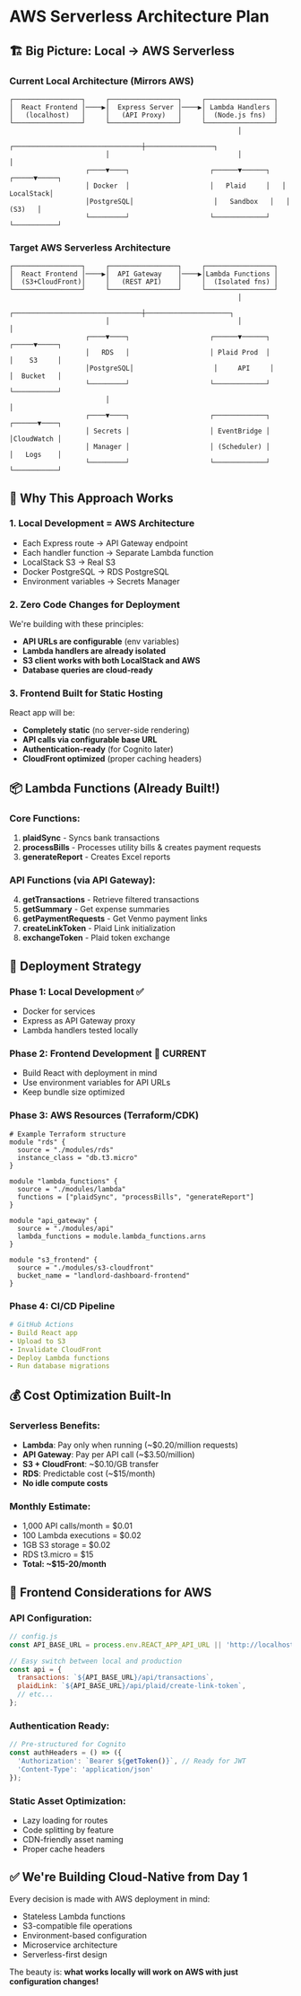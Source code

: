 # AWS Serverless Architecture Plan

## 🏗️ Big Picture: Local → AWS Serverless

### Current Local Architecture (Mirrors AWS)
```
┌─────────────────┐     ┌─────────────────┐     ┌─────────────────┐
│  React Frontend │────▶│  Express Server │────▶│ Lambda Handlers │
│   (localhost)   │     │   (API Proxy)   │     │  (Node.js fns)  │
└─────────────────┘     └─────────────────┘     └─────────────────┘
                                                         │
                        ┌────────────────────────────────┼─────────────────┐
                        │                                │                 │
                   ┌────▼────┐                    ┌──────▼──────┐   ┌─────▼─────┐
                   │ Docker  │                    │   Plaid     │   │ LocalStack│
                   │PostgreSQL│                    │   Sandbox   │   │    (S3)   │
                   └─────────┘                    └─────────────┘   └───────────┘
```

### Target AWS Serverless Architecture
```
┌─────────────────┐     ┌─────────────────┐     ┌─────────────────┐
│  React Frontend │────▶│  API Gateway    │────▶│Lambda Functions │
│  (S3+CloudFront)│     │   (REST API)    │     │  (Isolated fns) │
└─────────────────┘     └─────────────────┘     └─────────────────┘
                                                         │
                        ┌────────────────────────────────┼─────────────────────┐
                        │                                │                     │
                   ┌────▼────┐                    ┌──────▼──────┐      ┌─────▼─────┐
                   │   RDS   │                    │ Plaid Prod  │      │    S3     │
                   │PostgreSQL│                    │     API     │      │  Bucket   │
                   └─────────┘                    └─────────────┘      └───────────┘
                        │                                                       │
                   ┌────▼────┐                    ┌─────────────┐      ┌──────▼────┐
                   │ Secrets │                    │ EventBridge │      │CloudWatch │
                   │ Manager │                    │ (Scheduler) │      │   Logs    │
                   └─────────┘                    └─────────────┘      └───────────┘
```

## 🎯 Why This Approach Works

### 1. **Local Development = AWS Architecture**
- Each Express route → API Gateway endpoint
- Each handler function → Separate Lambda function
- LocalStack S3 → Real S3
- Docker PostgreSQL → RDS PostgreSQL
- Environment variables → Secrets Manager

### 2. **Zero Code Changes for Deployment**
We're building with these principles:
- **API URLs are configurable** (env variables)
- **Lambda handlers are already isolated**
- **S3 client works with both LocalStack and AWS**
- **Database queries are cloud-ready**

### 3. **Frontend Built for Static Hosting**
React app will be:
- **Completely static** (no server-side rendering)
- **API calls via configurable base URL**
- **Authentication-ready** (for Cognito later)
- **CloudFront optimized** (proper caching headers)

## 📦 Lambda Functions (Already Built!)

### Core Functions:
1. **plaidSync** - Syncs bank transactions
2. **processBills** - Processes utility bills & creates payment requests
3. **generateReport** - Creates Excel reports

### API Functions (via API Gateway):
4. **getTransactions** - Retrieve filtered transactions
5. **getSummary** - Get expense summaries
6. **getPaymentRequests** - Get Venmo payment links
7. **createLinkToken** - Plaid Link initialization
8. **exchangeToken** - Plaid token exchange

## 🚀 Deployment Strategy

### Phase 1: Local Development ✅
- Docker for services
- Express as API Gateway proxy
- Lambda handlers tested locally

### Phase 2: Frontend Development 🚧 CURRENT
- Build React with deployment in mind
- Use environment variables for API URLs
- Keep bundle size optimized

### Phase 3: AWS Resources (Terraform/CDK)
```hcl
# Example Terraform structure
module "rds" {
  source = "./modules/rds"
  instance_class = "db.t3.micro"
}

module "lambda_functions" {
  source = "./modules/lambda"
  functions = ["plaidSync", "processBills", "generateReport"]
}

module "api_gateway" {
  source = "./modules/api"
  lambda_functions = module.lambda_functions.arns
}

module "s3_frontend" {
  source = "./modules/s3-cloudfront"
  bucket_name = "landlord-dashboard-frontend"
}
```

### Phase 4: CI/CD Pipeline
```yaml
# GitHub Actions
- Build React app
- Upload to S3
- Invalidate CloudFront
- Deploy Lambda functions
- Run database migrations
```

## 💰 Cost Optimization Built-In

### Serverless Benefits:
- **Lambda**: Pay only when running (~$0.20/million requests)
- **API Gateway**: Pay per API call (~$3.50/million)
- **S3 + CloudFront**: ~$0.10/GB transfer
- **RDS**: Predictable cost (~$15/month)
- **No idle compute costs**

### Monthly Estimate:
- 1,000 API calls/month = $0.01
- 100 Lambda executions = $0.02
- 1GB S3 storage = $0.02
- RDS t3.micro = $15
- **Total: ~$15-20/month**

## 🔧 Frontend Considerations for AWS

### API Configuration:
```javascript
// config.js
const API_BASE_URL = process.env.REACT_APP_API_URL || 'http://localhost:3002';

// Easy switch between local and production
const api = {
  transactions: `${API_BASE_URL}/api/transactions`,
  plaidLink: `${API_BASE_URL}/api/plaid/create-link-token`,
  // etc...
};
```

### Authentication Ready:
```javascript
// Pre-structured for Cognito
const authHeaders = () => ({
  'Authorization': `Bearer ${getToken()}`, // Ready for JWT
  'Content-Type': 'application/json'
});
```

### Static Asset Optimization:
- Lazy loading for routes
- Code splitting by feature
- CDN-friendly asset naming
- Proper cache headers

## ✅ We're Building Cloud-Native from Day 1

Every decision is made with AWS deployment in mind:
- Stateless Lambda functions
- S3-compatible file operations  
- Environment-based configuration
- Microservice architecture
- Serverless-first design

The beauty is: **what works locally will work on AWS with just configuration changes!**